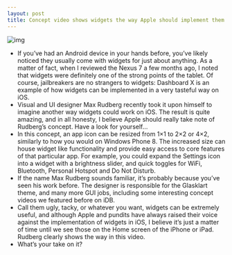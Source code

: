 ```yaml
---
layout: post
title: Concept video shows widgets the way Apple should implement them
---
```

![img](http://media.idownloadblog.com/wp-content/uploads/2012/11/Max-Rudberg-cocnept-widget.png)
* If you’ve had an Android device in your hands before, you’ve likely noticed they usually come with widgets for just about anything. As a matter of fact, when I reviewed the Nexus 7 a few months ago, I noted that widgets were definitely one of the strong points of the tablet. Of course, jailbreakers are no strangers to widgets: Dashboard X is an example of how widgets can be implemented in a very tasteful way on iOS.
* Visual and UI designer Max Rudberg recently took it upon himself to imagine another way widgets could work on iOS. The result is quite amazing, and in all honesty, I believe Apple should really take note of Rudberg’s concept. Have a look for yourself…
* In this concept, an app icon can be resized from 1×1 to 2×2 or 4×2, similarly to how you would on Windows Phone 8. The increased size can house widget like functionality and provide easy access to core features of that particular app. For example, you could expand the Settings icon into a widget with a brightness slider, and quick toggles for WiFi, Bluetooth, Personal Hotspot and Do Not Disturb.
* If the name Max Rudberg sounds familiar, it’s probably because you’ve seen his work before. The designer is responsible for the Glasklart theme, and many more GUI jobs, including some interesting concept videos we featured before on iDB.
* Call them ugly, tacky, or whatever you want, widgets can be extremely useful, and although Apple and pundits have always raised their voice against the implementation of widgets in iOS, I believe it’s just a matter of time until we see those on the Home screen of the iPhone or iPad. Rudberg clearly shows the way in this video.
* What’s your take on it?

